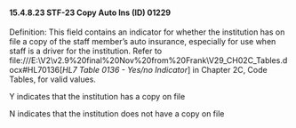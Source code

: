 #### 15.4.8.23 STF-23 Copy Auto Ins (ID) 01229

Definition: This field contains an indicator for whether the institution has on file a copy of the staff member’s auto insurance, especially for use when staff is a driver for the institution. Refer to file:///E:\V2\v2.9%20final%20Nov%20from%20Frank\V29_CH02C_Tables.docx#HL70136[_HL7 Table 0136 - Yes/no Indicator_] in Chapter 2C, Code Tables, for valid values.

Y indicates that the institution has a copy on file

N indicates that the institution does not have a copy on file
